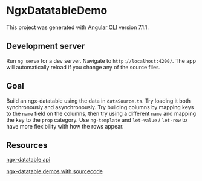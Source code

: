 # NgxDatatableDemo

This project was generated with [Angular CLI](https://github.com/angular/angular-cli) version 7.1.1.

## Development server

Run `ng serve` for a dev server. Navigate to `http://localhost:4200/`. The app will automatically reload if you change any of the source files.

## Goal

Build an ngx-datatable using the data in `dataSource.ts`. Try loading it both synchronously and asynchronously. Try building columns by mapping keys to the `name` field on the columns, then try using a different `name` and mapping the key to the `prop` category. Use `ng-template` and `let-value` / `let-row` to have more flexibility with how the rows appear.

## Resources
[ngx-datatable api](https://swimlane.gitbook.io/ngx-datatable/api)

[ngx-datatable demos with sourcecode](http://swimlane.github.io/ngx-datatable/)

